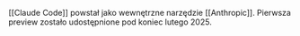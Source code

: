 [[Claude Code]] powstał jako wewnętrzne narzędzie [[Anthropic]].
Pierwsza preview zostało udostępnione pod koniec lutego 2025.
